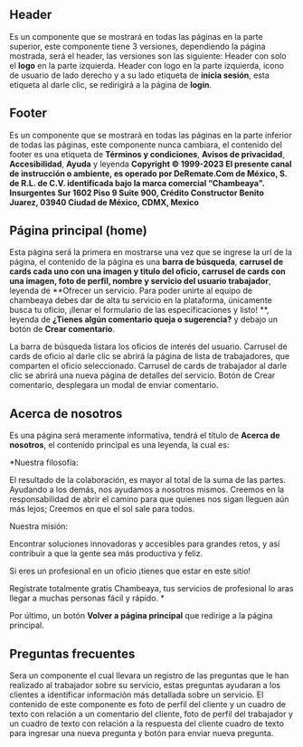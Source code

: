 ## Header
Es un componente que se mostrará en todas las páginas en la parte superior, este componente tiene 3 versiones, dependiendo la página mostrada, será el header, las versiones son las siguiente:
Header con solo el **logo** en la parte izquierda.
Header con logo en la parte izquierda, icono de usuario de lado derecho y a su lado etiqueta de **inicia sesión**, esta etiqueta al darle clic, se redirigirá a la página de **login**.

## Footer
Es un componente que se mostrará en todas las páginas en la parte inferior de todas las páginas, este componente nunca cambiara, el contenido del footer es una etiqueta de **Términos y condiciones**, **Avisos de privacidad**, **Accesibilidad**, **Ayuda** y leyenda **Copyright © 1999-2023 El presente canal de instrucción o ambiente, es operado por DeRemate.Com de México, S. de R.L. de C.V. identificada bajo la marca comercial “Chambeaya". Insurgentes Sur 1602 Piso 9 Suite 900, Crédito Constructor Benito Juarez, 03940 Ciudad de México, CDMX, Mexico**

## Página principal (home)
Esta página será la primera en mostrarse una vez que se ingrese la url de la página, el contenido de la página es una **barra de búsqueda**, **carrusel de cards cada uno con una imagen y titulo del oficio, carrusel de cards con una imagen, foto de perfil, nombre y servicio del usuario trabajador**, leyenda de **Ofrecer un servicio. Para poder unirte al equipo de chambeaya debes dar de alta tu servicio en la plataforma, únicamente busca tu oficio, ¡llenar el formulario de las especificaciones y listo! **, leyenda de **¿Tienes algún comentario queja o sugerencia?** y debajo un botón de **Crear comentario**.

La barra de búsqueda listara los oficios de interés del usuario.
Carrusel de cards de oficio al darle clic se abrirá la página de lista de trabajadores, que comparten el oficio seleccionado.
Carrusel de cards de trabajador al darle clic se abrirá una nueva página de detalles del servicio.
Botón de Crear comentario, desplegara un modal de enviar comentario.

## Acerca de nosotros 
Es una página será meramente informativa, tendrá el título de **Acerca de nosotros**, el contenido principal es una leyenda, la cual es:

*Nuestra filosofía:

El resultado de la colaboración, es mayor al total de la suma de las partes. Ayudando a los demás, nos ayudamos a nosotros mismos. Creemos en la responsabilidad de abrir el camino para que quienes nos sigan lleguen aún más lejos; Creemos en que el sol sale para todos.

Nuestra misión:

Encontrar soluciones innovadoras y accesibles para grandes retos, y así contribuir a que la gente sea más productiva y feliz.

Si eres un profesional en un oficio ¡tienes que estar en este sitio!

Regístrate totalmente gratis Chambeaya, tus servicios de profesional lo aras llegar a muchas personas fácil y rápido. *

Por último, un botón **Volver a página principal** que redirige a la página principal.

## Preguntas frecuentes
Sera un componente el cual llevara un registro de las preguntas que le han realizado al trabajador sobre su servicio, estas preguntas ayudaran a los clientes a identificar información más detallada sobre un servicio.
El contenido de este componente es foto de perfil del cliente y un cuadro de texto con relación a un comentario del cliente, foto de perfil del trabajador y un cuadro de texto con relación a la respuesta del cliente cuadro de texto para ingresar una nueva pregunta y botón para enviar nueva pregunta.

 
 




